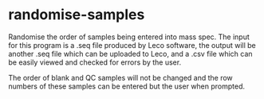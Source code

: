 # randomise-samples

Randomise the order of samples being entered into mass spec. The input for this program is a .seq file produced by Leco software, the output will be another .seq file which can be uploaded to Leco, and a .csv file which can be easily viewed and checked for errors by the user.

The order of blank and QC samples will not be changed and the row numbers of these samples can be entered but the user when prompted.  
